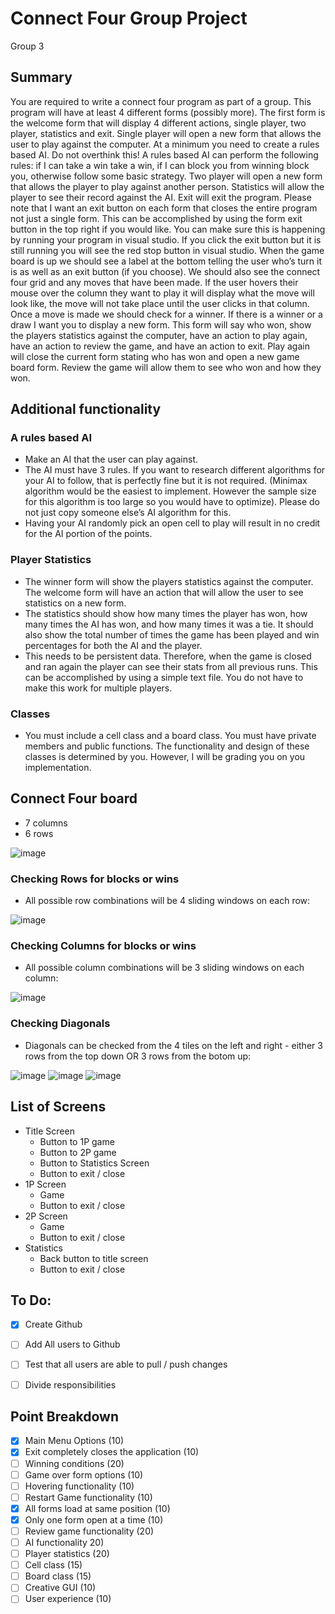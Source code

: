 # Connect Four Group Project
Group 3

## Summary
You are required to write a connect four program as part of a group.  This program will have at least 4 different forms (possibly more).  The first form is the welcome form that will display 4 different actions, single player, two player, statistics and exit.  Single player will open a new form that allows the user to play against the computer.  At a minimum you need to create a rules based AI.  Do not overthink this!  A rules based AI can perform the following rules: if I can take a win take a win, if I can block you from winning block you, otherwise follow some basic strategy.  Two player will open a new form that allows the player to play against another person.  Statistics will allow the player to see their record against the AI.  Exit will exit the program.  Please note that I want an exit button on each form that closes the entire program not just a single form.  This can be accomplished by using the form exit button in the top right if you would like.  You can make sure this is happening by running your program in visual studio.  If you click the exit button but it is still running you will see the red stop button in visual studio.  When the game board is up we should see a label at the bottom telling the user who’s turn it is as well as an exit button (if you choose).  We should also see the connect four grid and any moves that have been made.  If the user hovers their mouse over the column they want to play it will display what the move will look like, the move will not take place until the user clicks in that column.  Once a move is made we should check for a winner.  If there is a winner or a draw I want you to display a new form.  This form will say who won, show the players statistics against the computer, have an action to play again, have an action to review the game, and have an action to exit.  Play again will close the current form stating who has won and open a new game board form.  Review the game will allow them to see who won and how they won.

## Additional functionality
### A rules based AI
- Make an AI that the user can play against.
- The AI must have 3 rules.  If you want to research different algorithms for your AI to follow, that is perfectly fine but it is not required. (Minimax algorithm would be the easiest to implement.  However the sample size for this algorithm is too large so you would have to optimize). Please do not just copy someone else’s AI algorithm for this.
- Having your AI randomly pick an open cell to play will result in no credit for the AI portion of the points.
### Player Statistics
- The winner form will show the players statistics against the computer.  The welcome form will have an action that will allow the user to see statistics on a new form.
- The statistics should show how many times the player has won, how many times the AI has won, and how many times it was a tie.  It should also show the total number of times the game has been played and win percentages for both the AI and the player.
- This needs to be persistent data.  Therefore, when the game is closed and ran again the player can see their stats from all previous runs.  This can be accomplished by using a simple text file.  You do not have to make this work for multiple players. 
### Classes
- You must include a cell class and a board class.  You must have private members and public functions.  The functionality and design of these classes is determined by you.  However, I will be grading you on you implementation.

## Connect Four board
- 7 columns
- 6 rows

![image](https://github.com/user-attachments/assets/22591938-32bc-4fe6-9581-d7562995fe94)

### Checking Rows for blocks or wins
- All possible row combinations will be 4 sliding windows on each row:

![image](https://github.com/user-attachments/assets/7efe3685-d09c-4819-a76b-b5052ee16363)

### Checking Columns for blocks or wins
- All possible column combinations will be 3 sliding windows on each column:

![image](https://github.com/user-attachments/assets/0cb043f4-7a16-4455-9daf-3839704fe8ce)

### Checking Diagonals
- Diagonals can be checked from the 4 tiles on the left and right - either 3 rows from the top down OR 3 rows from the botom up:

![image](https://github.com/user-attachments/assets/b0a71bec-aa86-4b5f-83fd-83698b848d58)
![image](https://github.com/user-attachments/assets/18f2e153-99da-439c-ad31-c0bea4da3d29)
![image](https://github.com/user-attachments/assets/ecf28e5a-fca1-44aa-8eb5-c6e6d0cee874)

## List of Screens
- Title Screen
  - Button to 1P game
  - Button to 2P game
  - Button to Statistics Screen
  - Button to exit / close
- 1P Screen
  - Game
  - Button to exit / close
- 2P Screen
  - Game
  - Button to exit / close
- Statistics
  - Back button to title screen
  - Button to exit / close   

## To Do:
- [x] Create Github
- [ ] Add All users to Github
- [ ] Test that all users are able to pull / push changes
- [ ] Divide responsibilities


## Point Breakdown
- [x] Main Menu Options (10)
- [x] Exit completely closes the application (10)
- [ ] Winning conditions (20)
- [ ] Game over form options (10)
- [ ] Hovering functionality (10)
- [ ] Restart Game functionality (10)
- [x] All forms load at same position (10)
- [x] Only one form open at a time (10)
- [ ] Review game functionality (20)
- [ ] AI functionality 20)
- [ ] Player statistics (20)
- [ ] Cell class (15)
- [ ] Board class (15)
- [ ] Creative GUI (10)
- [ ] User experience (10)
